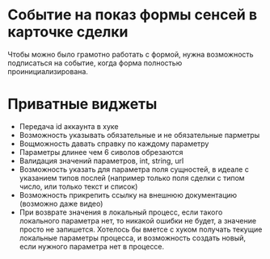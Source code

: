 # Событие на показ формы сенсей в карточке сделки
Чтобы можно было грамотно работать с формой, нужна возможность подписаться на событие, когда форма полностью проинициализирована.

# Приватные виджеты
- Передача id аккаунта в хуке
- Возможность указывать обязательные и не обязательные парметры
- Вощможность давать справку по каждому параметру
- Параметры длинее чем 6 сиволов обрезаются
- Валидация значений параметров, int, string, url
- Возможность указать для параметра поля сущностей, в идеале с указанием типов послей (например только поля сделки с типом число, или только текст и список)
- Возможность прикрепить ссылку на внешнюю документацию (возможно даже видео)
- При возврате значения в локальный процесс, если такого локального параметра нет, то никакой ошибки не будет, а значение просто не запишется. Хотелось бы вметсе с хуком получать текущие локальные параметры процесса, и возможность создать новый, если нужного параметра нет в процессе.

